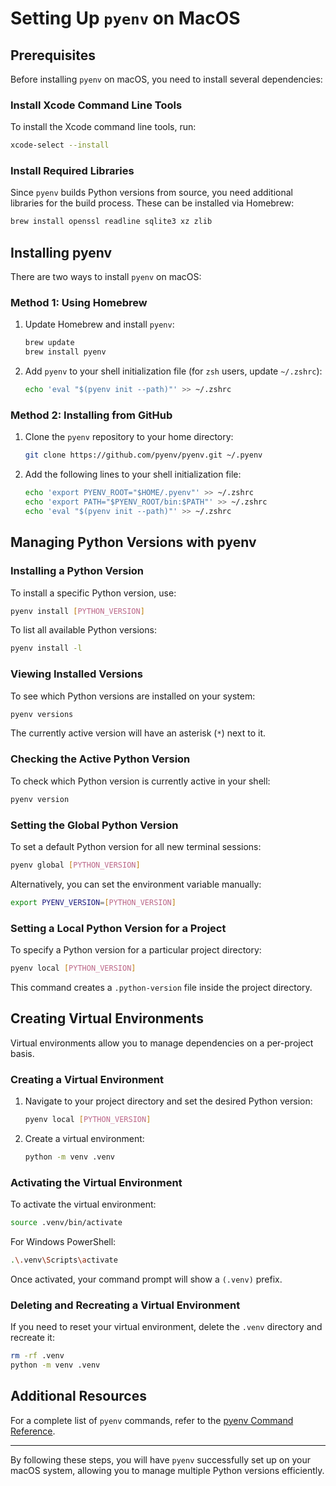 # Setting Up `pyenv` on MacOS

## Prerequisites

Before installing `pyenv` on macOS, you need to install several dependencies:

### Install Xcode Command Line Tools

To install the Xcode command line tools, run:

```sh
xcode-select --install
```

### Install Required Libraries

Since `pyenv` builds Python versions from source, you need additional libraries for the build process. These can be installed via Homebrew:

```sh
brew install openssl readline sqlite3 xz zlib
```

## Installing pyenv

There are two ways to install `pyenv` on macOS:

### Method 1: Using Homebrew

1. Update Homebrew and install `pyenv`:

   ```sh
   brew update
   brew install pyenv
   ```

2. Add `pyenv` to your shell initialization file (for `zsh` users, update `~/.zshrc`):

   ```sh
   echo 'eval "$(pyenv init --path)"' >> ~/.zshrc
   ```

### Method 2: Installing from GitHub

1. Clone the `pyenv` repository to your home directory:

   ```sh
   git clone https://github.com/pyenv/pyenv.git ~/.pyenv
   ```

2. Add the following lines to your shell initialization file:

   ```sh
   echo 'export PYENV_ROOT="$HOME/.pyenv"' >> ~/.zshrc
   echo 'export PATH="$PYENV_ROOT/bin:$PATH"' >> ~/.zshrc
   echo 'eval "$(pyenv init --path)"' >> ~/.zshrc
   ```

## Managing Python Versions with pyenv

### Installing a Python Version

To install a specific Python version, use:

```sh
pyenv install [PYTHON_VERSION]
```

To list all available Python versions:

```sh
pyenv install -l
```

### Viewing Installed Versions

To see which Python versions are installed on your system:

```sh
pyenv versions
```

The currently active version will have an asterisk (`*`) next to it.

### Checking the Active Python Version

To check which Python version is currently active in your shell:

```sh
pyenv version
```

### Setting the Global Python Version

To set a default Python version for all new terminal sessions:

```sh
pyenv global [PYTHON_VERSION]
```

Alternatively, you can set the environment variable manually:

```sh
export PYENV_VERSION=[PYTHON_VERSION]
```

### Setting a Local Python Version for a Project

To specify a Python version for a particular project directory:

```sh
pyenv local [PYTHON_VERSION]
```

This command creates a `.python-version` file inside the project directory.

## Creating Virtual Environments

Virtual environments allow you to manage dependencies on a per-project basis.

### Creating a Virtual Environment

1. Navigate to your project directory and set the desired Python version:

   ```sh
   pyenv local [PYTHON_VERSION]
   ```

2. Create a virtual environment:

   ```sh
   python -m venv .venv
   ```

### Activating the Virtual Environment

To activate the virtual environment:

```sh
source .venv/bin/activate
```

For Windows PowerShell:

```sh
.\.venv\Scripts\activate
```

Once activated, your command prompt will show a `(.venv)` prefix.

### Deleting and Recreating a Virtual Environment

If you need to reset your virtual environment, delete the `.venv` directory and recreate it:

```sh
rm -rf .venv
python -m venv .venv
```

## Additional Resources

For a complete list of `pyenv` commands, refer to the [pyenv Command Reference](https://github.com/pyenv/pyenv/blob/master/COMMANDS.md).

---

By following these steps, you will have `pyenv` successfully set up on your macOS system, allowing you to manage multiple Python versions efficiently.

